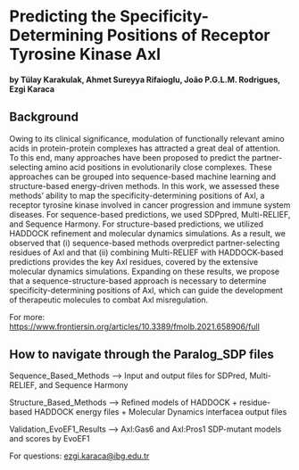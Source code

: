 # Predicting the Specificity- Determining Positions of Receptor Tyrosine Kinase Axl

#### by Tülay Karakulak, Ahmet Sureyya Rifaioglu, João P.G.L.M. Rodrigues, Ezgi Karaca

## Background

Owing to its clinical significance, modulation of functionally relevant amino acids in protein-protein complexes has attracted a great deal of attention. To this end, many approaches have been proposed to predict the partner-selecting amino acid positions in evolutionarily close complexes. These approaches can be grouped into sequence-based machine learning and structure-based energy-driven methods. In this work, we assessed these methods’ ability to map the specificity-determining positions of Axl, a receptor tyrosine kinase involved in cancer progression and immune system diseases. For sequence-based predictions, we used SDPpred, Multi-RELIEF, and Sequence Harmony. For structure-based predictions, we utilized HADDOCK refinement and molecular dynamics simulations. As a result, we observed that (i) sequence-based methods overpredict partner-selecting residues of Axl and that (ii) combining Multi-RELIEF with HADDOCK-based predictions provides the key Axl residues, covered by the extensive molecular dynamics simulations. Expanding on these results, we propose that a sequence-structure-based approach is necessary to determine specificity-determining positions of Axl, which can guide the development of therapeutic molecules to combat Axl misregulation.

For more: https://www.frontiersin.org/articles/10.3389/fmolb.2021.658906/full

## How to navigate through the Paralog_SDP files

Sequence_Based_Methods --> Input and output files for SDPred, Multi-RELIEF, and Sequence Harmony

Structure_Based_Methods --> Refined models of HADDOCK + residue-based HADDOCK energy files + Molecular Dynamics interfacea output files

Validation_EvoEF1_Results --> Axl:Gas6 and Axl:Pros1 SDP-mutant models and scores by EvoEF1

For questions: ezgi.karaca@ibg.edu.tr
